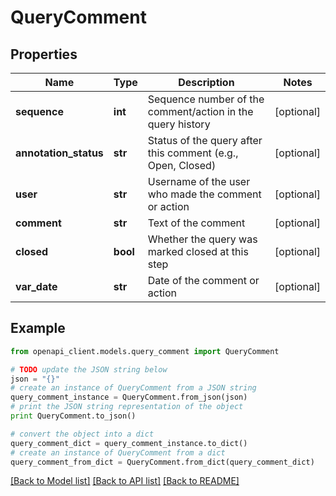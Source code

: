 # QueryComment


## Properties
Name | Type | Description | Notes
------------ | ------------- | ------------- | -------------
**sequence** | **int** | Sequence number of the comment/action in the query history | [optional] 
**annotation_status** | **str** | Status of the query after this comment (e.g., Open, Closed) | [optional] 
**user** | **str** | Username of the user who made the comment or action | [optional] 
**comment** | **str** | Text of the comment | [optional] 
**closed** | **bool** | Whether the query was marked closed at this step | [optional] 
**var_date** | **str** | Date of the comment or action | [optional] 

## Example

```python
from openapi_client.models.query_comment import QueryComment

# TODO update the JSON string below
json = "{}"
# create an instance of QueryComment from a JSON string
query_comment_instance = QueryComment.from_json(json)
# print the JSON string representation of the object
print QueryComment.to_json()

# convert the object into a dict
query_comment_dict = query_comment_instance.to_dict()
# create an instance of QueryComment from a dict
query_comment_from_dict = QueryComment.from_dict(query_comment_dict)
```
[[Back to Model list]](../README.md#documentation-for-models) [[Back to API list]](../README.md#documentation-for-api-endpoints) [[Back to README]](../README.md)


